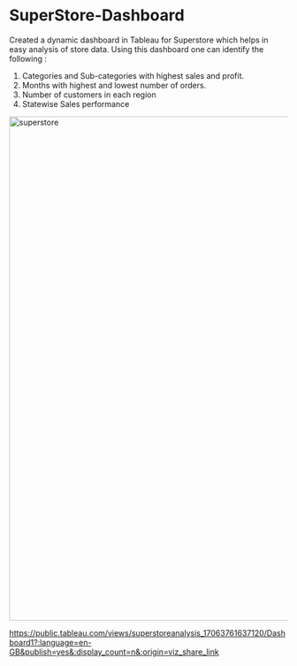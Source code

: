 # SuperStore-Dashboard
Created a dynamic dashboard in Tableau for Superstore which helps in easy analysis of store data. Using this dashboard one can identify the following : <br>
1. Categories and Sub-categories with highest sales and profit.<br>
2. Months with highest and lowest number of orders.<br>
3. Number of customers in each region<br>
4. Statewise Sales performance

<img width="912" alt="superstore" src="https://github.com/vs-dataanalyst/SuperStore-Dashboard/assets/151951492/97157701-2ce8-4c71-9fea-8db21c9cb6f4">

https://public.tableau.com/views/superstoreanalysis_17063761637120/Dashboard1?:language=en-GB&publish=yes&:display_count=n&:origin=viz_share_link
